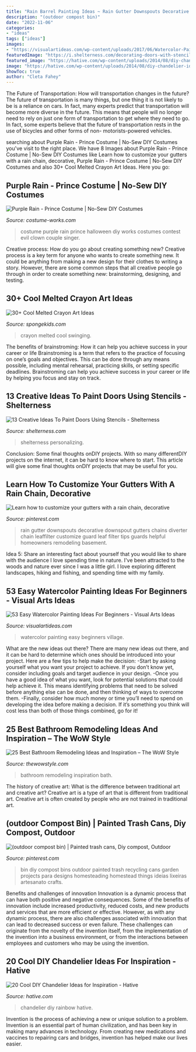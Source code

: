```yaml
---
title: "Rain Barrel Painting Ideas ~ Rain Gutter Downspouts Decorative Downspout Gutters Chains Diverter Chain Leaffilter Customize Guard Leaf Filter Tips Guards Helpful Homeowners Remodeling Basement"
description: "(outdoor compost bin)"
date: "2022-11-06"
categories:
- "ideas"
tags: ["ideas"]
images:
- "https://visualartideas.com/wp-content/uploads/2017/06/Watercolor-Painting-Ideas-of-Field.jpg"
featuredImage: "https://i.shelterness.com/decorating-doors-with-stencils-7.jpg"
featured_image: "https://hative.com/wp-content/uploads/2014/08/diy-chandelier-ideas/20-rainbow-chandelier.jpg"
image: "https://hative.com/wp-content/uploads/2014/08/diy-chandelier-ideas/20-rainbow-chandelier.jpg"
ShowToc: true
author: "Cleta Fahey"
---
```



The Future of Transportation: How will transportation changes in the future?
The future of transportation is many things, but one thing it is not likely to be is a reliance on cars. In fact, many experts predict that transportation will become more diverse in the future. This means that people will no longer need to rely on just one form of transportation to get where they need to go. In fact, some experts believe that the future of transportation rests in the use of bicycles and other forms of non- motorists-powered vehicles.

	

		
searching about Purple Rain - Prince Costume | No-Sew DIY Costumes you've visit to the right place. We have 8 Images about Purple Rain - Prince Costume | No-Sew DIY Costumes like Learn how to customize your gutters with a rain chain, decorative, Purple Rain - Prince Costume | No-Sew DIY Costumes and also 30+ Cool Melted Crayon Art Ideas. Here you go:
		
    
## Purple Rain - Prince Costume | No-Sew DIY Costumes

<img loading=lazy src="https://photos.costume-works.com/full/purple_rain_prince2.jpg" onerror="this.onerror=null;this.src='https://tse1.mm.bing.net/th?id=OIP.BVC12Hcl9fyjeMb1j9ve9wHaMm&amp;pid=15.1';" alt="Purple Rain - Prince Costume | No-Sew DIY Costumes">

_Source: costume-works.com_

>costume purple rain prince halloween diy works costumes contest evil clown couple singer. 

	

Creative process: How do you go about creating something new?
Creative process is a key term for anyone who wants to create something new. It could be anything from making a new design for their clothes to writing a story. However, there are some common steps that all creative people go through in order to create something new: brainstorming, designing, and testing.

    
## 30+ Cool Melted Crayon Art Ideas

<img loading=lazy src="https://spongekids.com/wp-content/uploads/2014/04/melted-crayon-art/16-girl-swinging.jpg" onerror="this.onerror=null;this.src='https://tse3.mm.bing.net/th?id=OIP.mtToqc8gxJVeDjf_11pDoAHaJ4&amp;pid=15.1';" alt="30+ Cool Melted Crayon Art Ideas">

_Source: spongekids.com_

>crayon melted cool swinging. 

	

The benefits of brainstroming: How it can help you achieve success in your career or life
Brainstroming is a term that refers to the practice of focusing on one’s goals and objectives. This can be done through any means possible, including mental rehearsal, practicing skills, or setting specific deadlines. Brainstroming can help you achieve success in your career or life by helping you focus and stay on track.

    
## 13 Creative Ideas To Paint Doors Using Stencils - Shelterness

<img loading=lazy src="https://i.shelterness.com/decorating-doors-with-stencils-7.jpg" onerror="this.onerror=null;this.src='https://tse2.mm.bing.net/th?id=OIP.QscQuD-hCehZajY9HmzyMwAAAA&amp;pid=15.1';" alt="13 Creative Ideas To Paint Doors Using Stencils - Shelterness">

_Source: shelterness.com_

>shelterness personalizing. 

	

Conclusion: Some final thoughts onDIY projects.
With so many differentDIY projects on the internet, it can be hard to know where to start. This article will give some final thoughts onDIY projects that may be useful for you.

    
## Learn How To Customize Your Gutters With A Rain Chain, Decorative

<img loading=lazy src="https://i.pinimg.com/736x/25/8d/20/258d20bc0671a5694b74569a588ccc00--rain-chains-gutter.jpg" onerror="this.onerror=null;this.src='https://tse1.mm.bing.net/th?id=OIP.L60F5_mm0POGvMoWMWyMDgHaLG&amp;pid=15.1';" alt="Learn how to customize your gutters with a rain chain, decorative">

_Source: pinterest.com_

>rain gutter downspouts decorative downspout gutters chains diverter chain leaffilter customize guard leaf filter tips guards helpful homeowners remodeling basement. 

	

Idea 5: Share an interesting fact about yourself that you would like to share with the audience
I love spending time in nature. I've been attracted to the woods and nature ever since I was a little girl. I love exploring different landscapes, hiking and fishing, and spending time with my family.

    
## 53 Easy Watercolor Painting Ideas For Beginners - Visual Arts Ideas

<img loading=lazy src="https://visualartideas.com/wp-content/uploads/2017/06/Watercolor-Painting-Ideas-of-Field.jpg" onerror="this.onerror=null;this.src='https://tse2.mm.bing.net/th?id=OIP.6STX_EYD6tzIlY9Eg-fYFAHaKS&amp;pid=15.1';" alt="53 Easy Watercolor Painting Ideas For Beginners - Visual Arts Ideas">

_Source: visualartideas.com_

>watercolor painting easy beginners village. 

	

What are the new ideas out there?
There are many new ideas out there, and it can be hard to determine which ones should be introduced into your project. Here are a few tips to help make the decision: 
-Start by asking yourself what you want your project to achieve. If you don’t know yet, consider including goals and target audience in your design.
-Once you have a good idea of what you want, look for potential solutions that could help achieve it. This means identifying problems that need to be solved before anything else can be done, and then thinking of ways to overcome them.
-Finally, consider how much money or time you’ll need to spend on developing the idea before making a decision. If it’s something you think will cost less than both of those things combined, go for it!

    
## 25 Best Bathroom Remodeling Ideas And Inspiration – The WoW Style

<img loading=lazy src="http://thewowstyle.com/wp-content/uploads/2015/04/Main-Bath.jpg" onerror="this.onerror=null;this.src='https://tse3.mm.bing.net/th?id=OIP.SqYW36XefS1B5YJeTrbcFAHaE8&amp;pid=15.1';" alt="25 Best Bathroom Remodeling Ideas and Inspiration – The WoW Style">

_Source: thewowstyle.com_

>bathroom remodeling inspiration bath. 

	

The history of creative art: What is the difference between traditional art and creative art?
Creative art is a type of art that is different from traditional art. Creative art is often created by people who are not trained in traditional art.

    
## (outdoor Compost Bin) | Painted Trash Cans, Diy Compost, Outdoor

<img loading=lazy src="https://i.pinimg.com/736x/0e/cc/1a/0ecc1add7eef76cf17f0f0fddd27b470.jpg" onerror="this.onerror=null;this.src='https://tse3.mm.bing.net/th?id=OIP.BlmJptU1M4U4ENDSR3opswHaLE&amp;pid=15.1';" alt="(outdoor compost bin) | Painted trash cans, Diy compost, Outdoor">

_Source: pinterest.com_

>bin diy compost bins outdoor painted trash recycling cans garden projects para designs homesteading homestead things ideias lixeiras artesanato crafts. 

	

Benefits and challenges of innovation
Innovation is a dynamic process that can have both positive and negative consequences. Some of the benefits of innovation include increased productivity, reduced costs, and new products and services that are more efficient or effective. However, as with any dynamic process, there are also challenges associated with innovation that can lead to decreased success or even failure. These challenges can originate from the novelty of the invention itself, from the implementation of the invention into a business environment, or from the interactions between employees and customers who may be using the invention.

    
## 20 Cool DIY Chandelier Ideas For Inspiration - Hative

<img loading=lazy src="https://hative.com/wp-content/uploads/2014/08/diy-chandelier-ideas/20-rainbow-chandelier.jpg" onerror="this.onerror=null;this.src='https://tse2.mm.bing.net/th?id=OIP.5AZOHvaWzEXuxJAElxdE1AHaJ4&amp;pid=15.1';" alt="20 Cool DIY Chandelier Ideas for Inspiration - Hative">

_Source: hative.com_

>chandelier diy rainbow hative. 

	

Invention is the process of achieving a new or unique solution to a problem. Invention is an essential part of human civilization, and has been key in making many advances in technology. From creating new medications and vaccines to repairing cars and bridges, invention has helped make our lives easier.

